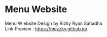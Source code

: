 # Menu Website
Menu W ebsite Design by Rizky Ryan Sahadha <br>
Link Preview : https://mezzky.github.io/
